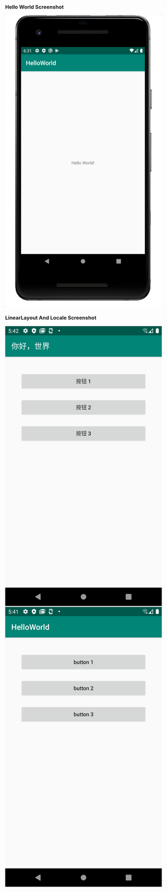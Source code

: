 ### Hello World Screenshot
![Hello World](assets/imgs/hello-world.png)

### LinearLayout And Locale Screenshot
![zh](assets/imgs/button-zh.png)
![en](assets/imgs/button-en.png)
